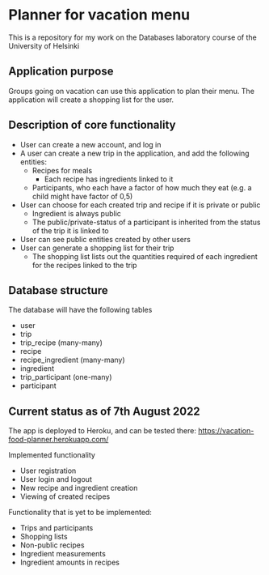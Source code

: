 # Planner for vacation menu 
This is a repository for my work on the Databases laboratory course of the University of Helsinki

## Application purpose
Groups going on vacation can use this application to plan their menu. The application will create a shopping list for the user.

## Description of core functionality
- User can create a new account, and log in
- A user can create a new trip in the application, and add the following entities:
    - Recipes for meals
        - Each recipe has ingredients linked to it
    - Participants, who each have a factor of how much they eat (e.g. a child might have factor of 0,5)
- User can choose for each created trip and recipe if it is private or public  
    - Ingredient is always public
    - The public/private-status of a participant is inherited from the status of the trip it is linked to
- User can see public entities created by other users
- User can generate a shopping list for their trip
    - The shopping list lists out the quantities required of each ingredient for the recipes linked to the trip

## Database structure
The database will have the following tables
- user
- trip
- trip_recipe (many-many)
- recipe
- recipe_ingredient (many-many)
- ingredient
- trip_participant (one-many)
- participant

## Current status as of 7th August 2022
The app is deployed to Heroku, and can be tested there:
https://vacation-food-planner.herokuapp.com/

Implemented functionality
- User registration
- User login and logout
- New recipe and ingredient creation
- Viewing of created recipes

Functionality that is yet to be implemented:
- Trips and participants
- Shopping lists
- Non-public recipes
- Ingredient measurements
- Ingredient amounts in recipes